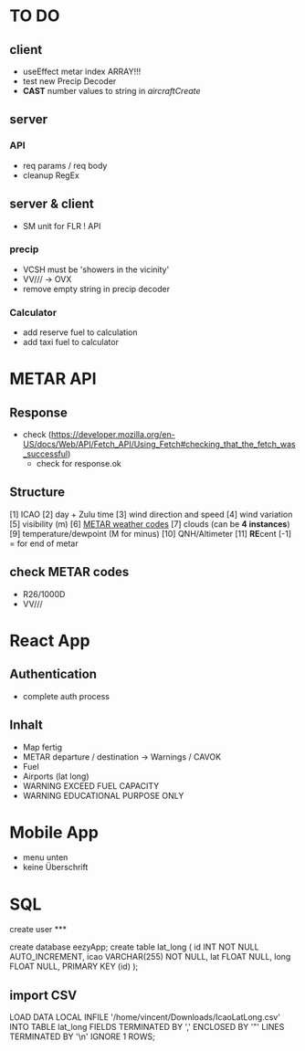 # TO DO

## client

- useEffect metar index ARRAY!!!
- test new Precip Decoder
- **CAST** number values to string in _aircraftCreate_

## server

### API

- req params / req body
- cleanup RegEx

## server & client

- SM unit for FLR ! API

### precip

- VCSH must be 'showers in the vicinity'
- VV/// -> OVX
- remove empty string in precip decoder

### Calculator

- add reserve fuel to calculation
- add taxi fuel to calculator

# METAR API

## Response

- check (https://developer.mozilla.org/en-US/docs/Web/API/Fetch_API/Using_Fetch#checking_that_the_fetch_was_successful)
  - check for response.ok

## Structure

[1] ICAO
[2] day + Zulu time
[3] wind direction and speed
[4] wind variation
[5] visibility (m)
[6] [METAR weather codes](https://en.wikipedia.org/wiki/METAR)
[7] clouds (can be **4 instances**)
[9] temperature/dewpoint (M for minus)
[10] QNH/Altimeter
[11] **RE**cent
[-1] = for end of metar

## check METAR codes

- R26/1000D
- VV///

# React App

## Authentication

- complete auth process

## Inhalt

- Map fertig
- METAR departure / destination -> Warnings / CAVOK
- Fuel
- Airports (lat long)
- WARNING EXCEED FUEL CAPACITY
- WARNING EDUCATIONAL PURPOSE ONLY

# Mobile App

- menu unten
- keine Überschrift

# SQL

create user \*\*\*

create database eezyApp;
create table lat_long (
id INT NOT NULL AUTO_INCREMENT,
icao VARCHAR(255) NOT NULL,
lat FLOAT NULL,
long FLOAT NULL,
PRIMARY KEY (id)
);

## import CSV

LOAD DATA LOCAL INFILE '/home/vincent/Downloads/IcaoLatLong.csv'
INTO TABLE lat_long
FIELDS TERMINATED BY ','
ENCLOSED BY '"'
LINES TERMINATED BY '\n'
IGNORE 1 ROWS;
